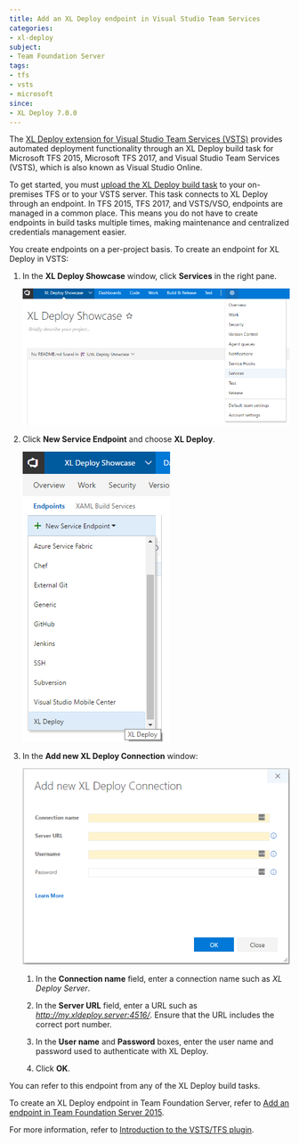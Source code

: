 ```yaml
---
title: Add an XL Deploy endpoint in Visual Studio Team Services
categories:
- xl-deploy
subject:
- Team Foundation Server
tags:
- tfs
- vsts
- microsoft
since:
- XL Deploy 7.0.0
---
```

The [XL Deploy extension for Visual Studio Team Services (VSTS)](/xl-deploy/concept/team-foundation-server-2015-plugin.html) provides automated deployment functionality through an XL Deploy build task for Microsoft TFS 2015, Microsoft TFS 2017, and Visual Studio Team Services (VSTS), which is also known as Visual Studio Online.

To get started, you must [upload the XL Deploy build task](/xl-deploy/how-to/install-a-build-task-in-tfs-2015.html) to your on-premises TFS or to your VSTS server. This task connects to XL Deploy through an endpoint. In TFS 2015, TFS 2017, and VSTS/VSO, endpoints are managed in a common place. This means you do not have to create endpoints in build tasks multiple times, making maintenance and centralized credentials management easier.

You create endpoints on a per-project basis. To create an endpoint for XL Deploy in VSTS:

1. In the **XL Deploy Showcase** window, click **Services** in the right pane.

    ![XL Deploy Showcase Services](images/vsts_services.png)

1. Click **New Service Endpoint** and choose **XL Deploy**.

    ![](images/vsts_add_xld_endpoint.png)

1. In the **Add new XL Deploy Connection** window:

    ![Add a new XL Deploy connection](images/vsts_new_endpoint.png)

    1. In the **Connection name** field, enter a connection name such as *XL Deploy Server*.

    1. In the **Server URL** field, enter a URL such as *http://my.xldeploy.server:4516/*. Ensure that the URL includes the correct port number.

    1. In the **User name** and **Password** boxes, enter the user name and password used to authenticate with XL Deploy.

    1. Click **OK**.

You can refer to this endpoint from any of the XL Deploy build tasks.

To create an XL Deploy endpoint in Team Foundation Server, refer to [Add an endpoint in Team Foundation Server 2015](/xl-deploy/how-to/add-an-endpoint-in-tfs-2015.html).

For more information, refer to [Introduction to the VSTS/TFS plugin](/xl-deploy/concept/team-foundation-server-2015-plugin.html).
